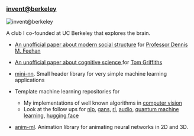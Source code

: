 
<!-- These didn't make the cut -->
<!-- Quality just wasn't there -->

<!-- ### <a href="">bardcore.ai</a>
A Gans network that generates BARD music

### <a href="">bluecampfire.com</a>
An experimental way to connect people. -->

### <a href="">invent@berkeley</a>

<img src="" alt="invent@berkeley" />

A club I co-founded at UC Berkeley that explores the brain.


- <a href="">An unofficial paper about modern social structure</a> for <a href="https://dennisfeehan.org/">Professor Dennis M. Feehan</a>
- <a href="">An unofficial paper about cognitive science </a> for <a href="https://cocosci.princeton.edu/tom/index.php">Tom Griffiths</a>

- <a href="https://github.com/curtisjhu/mini-nn">mini-nn</a>. Small header library for very simple machine learning applications 
- Template machine learning repositories for 
	- My implementations of well known algorithms in <a href="https://github.com/curtisjhu/template-ml">computer vision</a>
	- Look at the follow ups for 
	<a href="https://github.com/curtisjhu/template-nlp">nlp</a>,
	<a href="https://github.com/curtisjhu/template-gans">gans</a>,
	<a href="https://github.com/curtisjhu/template-rl">rl</a>,
	<a href="https://github.com/curtisjhu/template-audio">audio</a>,
	<a href="https://github.com/curtisjhu/template-qml">quantum machine learning</a>,
	<a href="https://github.com/curtisjhu/popular-models">hugging face</a>

- <a href="https://github.com/curtisjhu/anim-ml">anim-ml</a>. Animation library for animating neural networks in 2D and 3D. 
